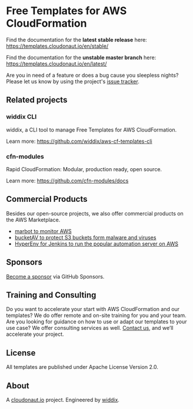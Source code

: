 # Free Templates for AWS CloudFormation
Find the documentation for the **latest stable release** here: https://templates.cloudonaut.io/en/stable/

Find the documentation for the **unstable master branch** here: https://templates.cloudonaut.io/en/latest/

Are you in need of a feature or does a bug cause you sleepless nights? Please let us know by using the project's [issue tracker](https://github.com/widdix/aws-cf-templates/issues).

## Related projects

### widdix CLI
widdix, a CLI tool to manage Free Templates for AWS CloudFormation.

Learn more: https://github.com/widdix/aws-cf-templates-cli

### cfn-modules
Rapid CloudFormation: Modular, production ready, open source.

Learn more: https://github.com/cfn-modules/docs

## Commercial Products

Besides our open-source projects, we also offer commercial products on the AWS Marketplace.

* [marbot to monitor AWS](https://marbot.io)
* [bucketAV to protect S3 buckets form malware and viruses](https://bucketav.com)
* [HyperEnv for Jenkins to run the popular automation server on AWS](https://hyperenv.com/jenkins/)

## Sponsors
[Become a sponsor](https://github.com/sponsors/widdix) via GitHub Sponsors.

## Training and Consulting
Do you want to accelerate your start with AWS CloudFormation and our templates? We do offer remote and on-site training for you and your team. Are you looking for guidance on how to use or adapt our templates to your use case? We offer consulting services as well. [Contact us](mailto:hello@widdix.net), and we’ll accelerate your project.

## License
All templates are published under Apache License Version 2.0.

## About
A [cloudonaut.io](https://cloudonaut.io/) project. Engineered by [widdix](https://widdix.net).
